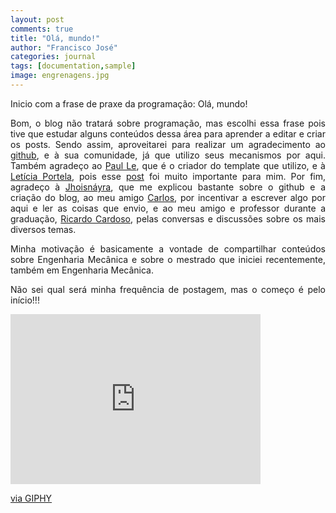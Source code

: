```yaml
---
layout: post
comments: true
title: "Olá, mundo!"
author: "Francisco José"
categories: journal
tags: [documentation,sample]
image: engrenagens.jpg
---
```

<html>
<body>

<div align="justify">
Inicio com a frase de praxe da programação: Olá, mundo!

Bom, o blog não tratará sobre programação, mas escolhi essa frase pois tive que estudar alguns conteúdos dessa área para aprender a editar e criar os posts. Sendo assim, aproveitarei para realizar um agradecimento ao [github](https://github.com/), e à sua comunidade, já que utilizo seus mecanismos por aqui. Também agradeço ao [Paul Le](https://www.lenpaul.com/), que é o criador do template que utilizo, e à [Letícia Portela](https://leportella.com/), pois esse [post](https://leportella.com/porque-ter-um-blog.html) foi muito importante para mim. Por fim, agradeço à [Jhoisnáyra](http://jhoisz.github.io/), que me explicou bastante sobre o github e a criação do blog, ao meu amigo [Carlos](https://www.instagram.com/_andre.aquino/), por incentivar a escrever algo por aqui e ler as coisas que envio, e ao meu amigo e professor durante a graduação, [Ricardo Cardoso](https://www.instagram.com/_ricardosoareseng/), pelas conversas e discussões sobre os mais diversos temas.

Minha motivação é basicamente a vontade de compartilhar conteúdos sobre Engenharia Mecânica e sobre o mestrado que iniciei recentemente, também em Engenharia Mecânica.

Não sei qual será minha frequência de postagem, mas o começo é pelo início!!!

<iframe src="https://giphy.com/embed/l4oWY0hKt6nK2KVJrN" width="400" height="272" frameBorder="0" class="giphy-embed" allowFullScreen></iframe><p><a href="https://giphy.com/gifs/ist-jornadas-mecanist-l4oWY0hKt6nK2KVJrN">via GIPHY</a></p>

</div>

</body>
</html>

